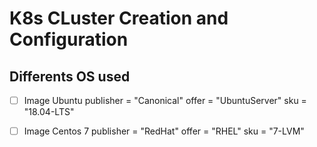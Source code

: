 # K8s CLuster Creation and Configuration

## Differents OS used

- [ ] Image Ubuntu
    publisher = "Canonical"
    offer     = "UbuntuServer"
    sku       = "18.04-LTS"

- [ ] Image Centos 7
    publisher = "RedHat"
    offer     = "RHEL"
    sku       = "7-LVM"
